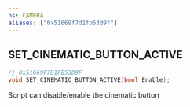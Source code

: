 ```yaml
---
ns: CAMERA
aliases: ["0x51669f7d1fb53d9f"]
---
```

## SET_CINEMATIC_BUTTON_ACTIVE

```c
// 0x51669F7D1FB53D9F
void SET_CINEMATIC_BUTTON_ACTIVE(bool Enable);
```

Script can disable/enable the cinematic button

